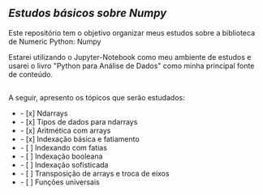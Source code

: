 ## *Estudos básicos sobre Numpy*
<p>Este repositório tem o objetivo organizar meus estudos sobre a biblioteca de Numeric Python: Numpy</p>
<p>Estarei utilizando o Jupyter-Notebook como meu ambiente de estudos e usarei o livro "Python para Análise de Dados" como minha principal fonte de conteúdo.</p>

##

<p> A seguir, apresento os tópicos que serão estudados: </p>
<ul>
    <li> - [x] Ndarrays </li>
    <li> - [x] Tipos de dados para ndarrays </li>
    <li> - [x] Aritmética com arrays </li>
    <li> - [x] Indexação básica e fatiamento </li>
    <li> - [ ] Indexando com fatias </li>
    <li> - [ ] Indexação booleana </li>
    <li> - [ ] Indexação sofisticada </li>
    <li> - [ ] Transposição de arrays e troca de eixos </li>
    <li> - [ ] Funções universais </li>
</ul>

##


